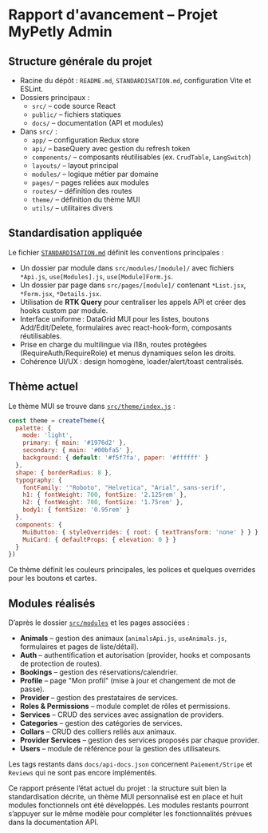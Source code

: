 # Rapport d'avancement – Projet MyPetly Admin

## Structure générale du projet

- Racine du dépôt : `README.md`, `STANDARDISATION.md`, configuration Vite et ESLint.
- Dossiers principaux :
  - `src/` – code source React
  - `public/` – fichiers statiques
  - `docs/` – documentation (API et modules)
- Dans `src/` :
  - `app/` – configuration Redux store
  - `api/` – baseQuery avec gestion du refresh token
  - `components/` – composants réutilisables (ex. `CrudTable`, `LangSwitch`)
  - `layouts/` – layout principal
  - `modules/` – logique métier par domaine
  - `pages/` – pages reliées aux modules
  - `routes/` – définition des routes
  - `theme/` – définition du thème MUI
  - `utils/` – utilitaires divers

## Standardisation appliquée

Le fichier [`STANDARDISATION.md`](../STANDARDISATION.md) définit les conventions principales :

- Un dossier par module dans `src/modules/[module]/` avec fichiers `*Api.js`, `use[Modules].js`, `use[Module]Form.js`.
- Un dossier par page dans `src/pages/[module]/` contenant `*List.jsx`, `*Form.jsx`, `*Details.jsx`.
- Utilisation de **RTK Query** pour centraliser les appels API et créer des hooks custom par module.
- Interface uniforme : DataGrid MUI pour les listes, boutons Add/Edit/Delete, formulaires avec react-hook-form, composants réutilisables.
- Prise en charge du multilingue via i18n, routes protégées (RequireAuth/RequireRole) et menus dynamiques selon les droits.
- Cohérence UI/UX : design homogène, loader/alert/toast centralisés.

## Thème actuel

Le thème MUI se trouve dans [`src/theme/index.js`](../src/theme/index.js) :

```javascript
const theme = createTheme({
  palette: {
    mode: 'light',
    primary: { main: '#1976d2' },
    secondary: { main: '#00bfa5' },
    background: { default: '#f5f7fa', paper: '#ffffff' }
  },
  shape: { borderRadius: 8 },
  typography: {
    fontFamily: '"Roboto", "Helvetica", "Arial", sans-serif',
    h1: { fontWeight: 700, fontSize: '2.125rem' },
    h2: { fontWeight: 700, fontSize: '1.75rem' },
    body1: { fontSize: '0.95rem' }
  },
  components: {
    MuiButton: { styleOverrides: { root: { textTransform: 'none' } } },
    MuiCard: { defaultProps: { elevation: 0 } }
  }
})
```

Ce thème définit les couleurs principales, les polices et quelques overrides pour les boutons et cartes.

## Modules réalisés

D’après le dossier [`src/modules`](../src/modules) et les pages associées :

- **Animals** – gestion des animaux (`animalsApi.js`, `useAnimals.js`, formulaires et pages de liste/détail).
- **Auth** – authentification et autorisation (provider, hooks et composants de protection de routes).
- **Bookings** – gestion des réservations/calendrier.
- **Profile** – page "Mon profil" (mise à jour et changement de mot de passe).
- **Provider** – gestion des prestataires de services.
- **Roles & Permissions** – module complet de rôles et permissions.
- **Services** – CRUD des services avec assignation de providers.
- **Categories** – gestion des catégories de services.
- **Collars** – CRUD des colliers reliés aux animaux.
- **Provider Services** – gestion des services proposés par chaque provider.
- **Users** – module de référence pour la gestion des utilisateurs.

Les tags restants dans `docs/api-docs.json` concernent `Paiement/Stripe` et `Reviews` qui ne sont pas encore implémentés.

Ce rapport présente l’état actuel du projet : la structure suit bien la standardisation décrite, un thème MUI personnalisé est en place et huit modules fonctionnels ont été développés. Les modules restants pourront s’appuyer sur le même modèle pour compléter les fonctionnalités prévues dans la documentation API.
